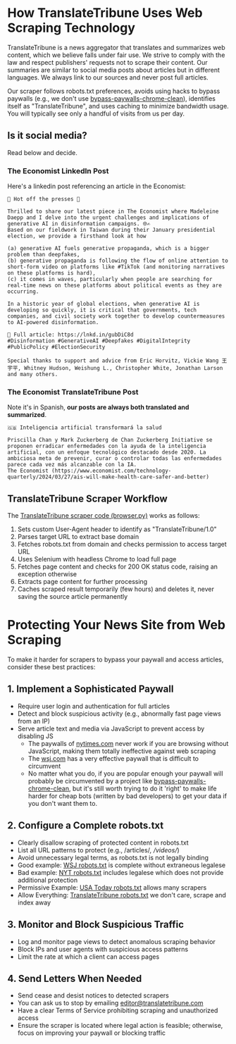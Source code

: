 # How TranslateTribune Uses Web Scraping Technology

TranslateTribune is a news aggregator that translates and summarizes web content, which we believe falls under fair use. We strive to comply with the law and respect publishers' requests not to scrape their content. Our summaries are similar to social media posts about articles but in different languages. We always link to our sources and never post full articles.

Our scraper follows robots.txt preferences, avoids using hacks to bypass paywalls (e.g., we don't use [bypass-paywalls-chrome-clean](https://gitlab.com/magnolia1234/bypass-paywalls-chrome-clean)), identifies itself as "TranslateTribune", and uses caching to minimize bandwidth usage. You will typically see only a handful of visits from us per day.

## Is it social media?

Read below and decide.

### The Economist LinkedIn Post

Here's a linkedin post referencing an article in the Economist:

```
🚨 Hot off the presses 🚨

Thrilled to share our latest piece in The Economist where Madeleine Daepp and I delve into the urgent challenges and implications of generative AI in disinformation campaigns. 🌐✍️
Based on our fieldwork in Taiwan during their January presidential election, we provide a firsthand look at how

(a) generative AI fuels generative propaganda, which is a bigger problem than deepfakes,
(b) generative propaganda is following the flow of online attention to short-form video on platforms like #TikTok (and monitoring narratives on these platforms is hard),
(c) it comes in waves, particularly when people are searching for real-time news on these platforms about political events as they are occurring.

In a historic year of global elections, when generative AI is developing so quickly, it is critical that governments, tech companies, and civil society work together to develop countermeasures to AI-powered disinformation.

🔗 Full article: https://lnkd.in/gubDiC8d
#Disinformation #GenerativeAI #Deepfakes #DigitalIntegrity #PublicPolicy #ElectionSecurity

Special thanks to support and advice from Eric Horvitz, Vickie Wang 王宇平, Whitney Hudson, Weishung L., Christopher White, Jonathan Larson and many others.
```
### The Economist TranslateTribune Post

Note it's in Spanish, **our posts are always both translated and summarized**.

```
🇬🇧 Inteligencia artificial transformará la salud

Priscilla Chan y Mark Zuckerberg de Chan Zuckerberg Initiative se proponen erradicar enfermedades con la ayuda de la inteligencia artificial, con un enfoque tecnológico destacado desde 2020. La ambiciosa meta de prevenir, curar o controlar todas las enfermedades parece cada vez más alcanzable con la IA.
The Economist (https://www.economist.com/technology-quarterly/2024/03/27/ais-will-make-health-care-safer-and-better)
```

## TranslateTribune Scraper Workflow

The [TranslateTribune scraper code (browser.py)](./utils/browser.py) works as follows:

1. Sets custom User-Agent header to identify as "TranslateTribune/1.0"
2. Parses target URL to extract base domain
3. Fetches robots.txt from domain and checks permission to access target URL
4. Uses Selenium with headless Chrome to load full page
5. Fetches page content and checks for 200 OK status code, raising an exception otherwise
6. Extracts page content for further processing
7. Caches scraped result temporarily (few hours) and deletes it, never saving the source article permanently

# Protecting Your News Site from Web Scraping

To make it harder for scrapers to bypass your paywall and access articles, consider these best practices:

## 1. Implement a Sophisticated Paywall
- Require user login and authentication for full articles
- Detect and block suspicious activity (e.g., abnormally fast page views from an IP)
- Serve article text and media via JavaScript to prevent access by disabling JS
    - The paywalls of [nytimes.com](https://www.nytimes.com) never work if you are browsing without JavaScript, making them totally ineffective against web scraping
    - The [wsj.com](https://www.wsj.com) has a very effective paywall that is difficult to circumvent
    - No matter what you do, if you are popular enough your paywall will probably be circumvented by a project like [bypass-paywalls-chrome-clean](https://gitlab.com/magnolia1234/bypass-paywalls-chrome-clean), but it's still worth trying to do it 'right' to make life harder for cheap bots (written by bad developers) to get your data if you don't want them to.

## 2. Configure a Complete robots.txt
- Clearly disallow scraping of protected content in robots.txt
- List all URL patterns to protect (e.g., /articles/*, /videos/*)
- Avoid unnecessary legal terms, as robots.txt is not legally binding
- Good example: [WSJ robots.txt](https://www.wsj.com/robots.txt) is complete without extraneous legalese
- Bad example: [NYT robots.txt](https://www.nytimes.com/robots.txt) includes legalese which does not provide additional protection
- Permissive Example: [USA Today robots.txt](https://www.usatoday.com/robots.txt) allows many scrapers
- Allow Everything: [TranslateTribune robots.txt](http://translatetribune.com/robots.txt) we don't care, scrape and index away

## 3. Monitor and Block Suspicious Traffic
- Log and monitor page views to detect anomalous scraping behavior
- Block IPs and user agents with suspicious access patterns
- Limit the rate at which a client can access pages

## 4. Send Letters When Needed
- Send cease and desist notices to detected scrapers
- You can ask us to stop by emailing [editor@translatetribune.com](mailto:editor@translatetribune.com)
- Have a clear Terms of Service prohibiting scraping and unauthorized access
- Ensure the scraper is located where legal action is feasible; otherwise, focus on improving your paywall or blocking traffic
